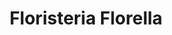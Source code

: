 ---
title: "Floristeria Florella"
url: /mieres-del-camin/floristeria-florella/
shop: floristería
---